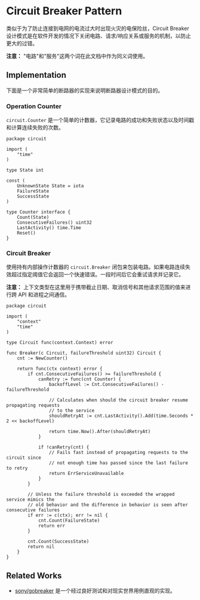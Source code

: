# Circuit Breaker Pattern

类似于为了防止连接到电网的电流过大时出现火灾的电保险丝，Circuit Breaker 设计模式是在软件开发的情况下关闭电路、请求/响应关系或服务的机制，以防止更大的过错。

**注意：** "电路"和"服务"这两个词在此文档中作为同义词使用。

## Implementation

下面是一个非常简单的断路器的实现来说明断路器设计模式的目的。

### Operation Counter

`circuit.Counter` 是一个简单的计数器，它记录电路的成功和失败状态以及时间戳和计算连续失败的次数。

```
package circuit

import (
    "time"
)

type State int

const (
    UnknownState State = iota
    FailureState
    SuccessState
)

type Counter interface {
    Count(State)
    ConsecutiveFailures() uint32
    LastActivity() time.Time
    Reset()
}
```

### Circuit Breaker

使用持有内部操作计数器的 `circuit.Breaker` 闭包来包装电路。如果电路连续失效超过指定阈值它会返回一个快速错误。一段时间后它会重试请求并记录它。

**注意：** 上下文类型在这里用于携带截止日期、取消信号和其他请求范围的值来进行跨 API 和进程之间通信。

```
package circuit

import (
    "context"
    "time"
)

type Circuit func(context.Context) error

func Breaker(c Circuit, failureThreshold uint32) Circuit {
    cnt := NewCounter()
    
    return func(ctx context) error {
        if cnt.ConsecutiveFailures() >= failureThreshold {
            canRetry := func(cnt Counter) {
                backoffLevel := Cnt.ConsecutiveFailures() - failureThreshold
    
                // Calculates when should the circuit breaker resume propagating requests
                // to the service
                shouldRetryAt := cnt.LastActivity().Add(time.Seconds * 2 << backoffLevel)
    
                return time.Now().After(shouldRetryAt)
            }
    
            if !canRetry(cnt) {
                // Fails fast instead of propagating requests to the circuit since
                // not enough time has passed since the last failure to retry
                return ErrServiceUnavailable
            }
        }
    
        // Unless the failure threshold is exceeded the wrapped service mimics the
        // old behavior and the difference in behavior is seen after consecutive failures
        if err := c(ctx); err != nil {
            cnt.Count(FailureState)
            return err
        }
    
        cnt.Count(SuccessState)
        return nil
    }
}
```

## Related Works

- [sony/gobreaker](https://github.com/sony/gobreaker) 是一个经过良好测试和对现实世界用例直观的实现。

